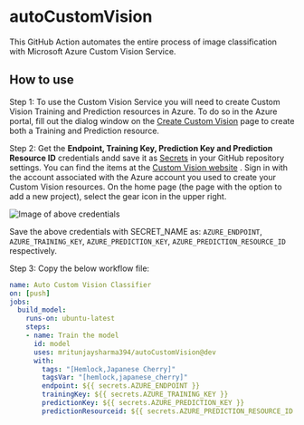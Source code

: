 # autoCustomVision

This GitHub Action automates the entire process of
image classification with Microsoft Azure Custom Vision Service.

## How to use

Step 1: To use the Custom Vision Service you will need to create Custom Vision Training and Prediction resources in Azure. To do so in the Azure portal, fill out the dialog window on the [Create Custom Vision](https://customvision.ai/) page to create both a Training and Prediction resource.

Step 2: Get the **Endpoint, Training Key, Prediction Key and Prediction Resource ID** credentials andd save it as [Secrets](https://help.github.com/en/actions/automating-your-workflow-with-github-actions/creating-and-using-encrypted-secrets#creating-encrypted-secrets) in your GitHub repository settings. You can find the items at the [Custom Vision website](https://customvision.ai/) . Sign in with the account associated with the Azure account you used to create your Custom Vision resources. On the home page (the page with the option to add a new project), select the gear icon in the upper right.

![Image of above credentials](https://docs.microsoft.com/en-us/azure/cognitive-services/Custom-Vision-Service/media/csharp-tutorial/training-prediction-keys.png)

Save the above credentials with SECRET_NAME as: `AZURE_ENDPOINT`, `AZURE_TRAINING_KEY`, `AZURE_PREDICTION_KEY`, `AZURE_PREDICTION_RESOURCE_ID` respectively.

Step 3: Copy the below workflow file:

```yaml
name: Auto Custom Vision Classifier
on: [push]
jobs:
  build_model:
    runs-on: ubuntu-latest
    steps:
    - name: Train the model
      id: model
      uses: mritunjaysharma394/autoCustomVision@dev
      with:
        tags: "[Hemlock,Japanese Cherry]"
        tagsVar: "[hemlock,japanese_cherry]"
        endpoint: ${{ secrets.AZURE_ENDPOINT }}
        trainingKey: ${{ secrets.AZURE_TRAINING_KEY }}
        predictionKey: ${{ secrets.AZURE_PREDICTION_KEY }}
        predictionResourceid: ${{ secrets.AZURE_PREDICTION_RESOURCE_ID }}
```
